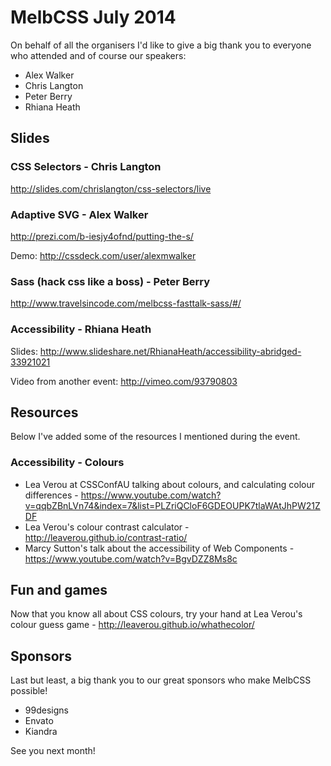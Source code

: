 # MelbCSS July 2014

On behalf of all the organisers I'd like to give a big thank you to everyone who attended and of course our speakers:

- Alex Walker
- Chris Langton
- Peter Berry
- Rhiana Heath

## Slides

### CSS Selectors - Chris Langton

http://slides.com/chrislangton/css-selectors/live

### Adaptive SVG - Alex Walker

http://prezi.com/b-iesjy4ofnd/putting-the-s/

Demo: http://cssdeck.com/user/alexmwalker

### Sass (hack css like a boss) - Peter Berry

http://www.travelsincode.com/melbcss-fasttalk-sass/#/

### Accessibility - Rhiana Heath

Slides: http://www.slideshare.net/RhianaHeath/accessibility-abridged-33921021

Video from another event: http://vimeo.com/93790803


## Resources

Below I've added some of the resources I mentioned during the event.

### Accessibility - Colours

- Lea Verou at CSSConfAU talking about colours, and calculating colour differences - https://www.youtube.com/watch?v=qqbZBnLVn74&index=7&list=PLZriQCloF6GDEOUPK7tlaWAtJhPW21ZDF
- Lea Verou's colour contrast calculator - http://leaverou.github.io/contrast-ratio/
- Marcy Sutton's talk about the accessibility of Web Components - https://www.youtube.com/watch?v=BgvDZZ8Ms8c

## Fun and games

Now that you know all about CSS colours, try your hand at Lea Verou's colour guess game - http://leaverou.github.io/whathecolor/


## Sponsors

Last but least, a big thank you to our great sponsors who make MelbCSS possible!

- 99designs
- Envato
- Kiandra

See you next month! 
